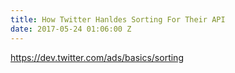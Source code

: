 ```yaml
---
title: How Twitter Hanldes Sorting For Their API
date: 2017-05-24 01:06:00 Z
---
```


https://dev.twitter.com/ads/basics/sorting